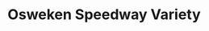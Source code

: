 ---
title: "Osweken Speedway Variety"
url: /ohsweken/osweken-speedway-variety/
shop: convenience
---